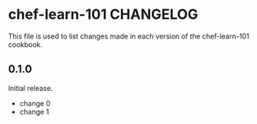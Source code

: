 # chef-learn-101 CHANGELOG

This file is used to list changes made in each version of the chef-learn-101 cookbook.

## 0.1.0

Initial release.

- change 0
- change 1
